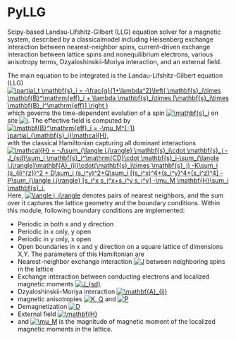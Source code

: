 # PyLLG

Scipy-based Landau-Lifshitz-Gilbert (LLG) equation solver for a magnetic system, described by a classicalmodel including Heisenberg exchange interaction between nearest-neighbor spins, current-driven exchange interaction between lattice spins and nonequilibrium electrons, various anisotropy terms, Dzyaloshinskii-Moriya interaction, and an external field. 

The main equation to be integrated is the Landau-Lifshitz-Gilbert equation (LLG)
<a href="https://www.codecogs.com/eqnedit.php?latex=\partial_t&space;\mathbf{s}_i&space;=&space;-\frac{g}{1&plus;\lambda^2}\left(&space;\mathbf{s}_i\times&space;\mathbf{B}^\mathrm{eff}_i&space;&plus;&space;\lambda&space;\mathbf{s}_i\times&space;[\mathbf{s}_i\times&space;\mathbf{B}_i^\mathrm{eff}]&space;\right&space;)" target="_blank"><img src="https://latex.codecogs.com/gif.latex?\partial_t&space;\mathbf{s}_i&space;=&space;-\frac{g}{1&plus;\lambda^2}\left(&space;\mathbf{s}_i\times&space;\mathbf{B}^\mathrm{eff}_i&space;&plus;&space;\lambda&space;\mathbf{s}_i\times&space;[\mathbf{s}_i\times&space;\mathbf{B}_i^\mathrm{eff}]&space;\right&space;)" title="\partial_t \mathbf{s}_i = -\frac{g}{1+\lambda^2}\left( \mathbf{s}_i\times \mathbf{B}^\mathrm{eff}_i + \lambda \mathbf{s}_i\times [\mathbf{s}_i\times \mathbf{B}_i^\mathrm{eff}] \right )" /></a>
which governs the time-dependent evolution of a spin <a href="https://www.codecogs.com/eqnedit.php?latex=\mathbf{s}_i" target="_blank"><img src="https://latex.codecogs.com/gif.latex?\mathbf{s}_i" title="\mathbf{s}_i" /></a> on site <a href="https://www.codecogs.com/eqnedit.php?latex=i" target="_blank"><img src="https://latex.codecogs.com/gif.latex?i" title="i" /></a>.
The effective field is computed by 
<a href="https://www.codecogs.com/eqnedit.php?latex=\mathbf{B}^\mathrm{eff}_i&space;=&space;-\mu_M^{-1}&space;\partial_{\mathbf{s}_i}\mathcal{H}" target="_blank"><img src="https://latex.codecogs.com/gif.latex?\mathbf{B}^\mathrm{eff}_i&space;=&space;-\mu_M^{-1}&space;\partial_{\mathbf{s}_i}\mathcal{H}" title="\mathbf{B}^\mathrm{eff}_i = -\mu_M^{-1} \partial_{\mathbf{s}_i}\mathcal{H}," /></a>
with the classical Hamiltonian capturing all dominant interactions
<a href="https://www.codecogs.com/eqnedit.php?latex=\mathcal{H}&space;=&space;-J\sum_{\langle&space;i,j\rangle}&space;\mathbf{s}_i\cdot&space;\mathbf{s}_j&space;-&space;J_{sd}\sum_i&space;\mathbf{s}_i^\mathrm{CD}\cdot&space;\mathbf{s}_i-\sum_{\langle&space;i,j\rangle}\mathbf{A}_{ij}\cdot(\mathbf{s}_i\times&space;\mathbf{s}_j)&space;-K\sum_i&space;(s_{i}^{z})^2&space;&plus;&space;D\sum_i&space;(s_i^y)^2&plus;Q\sum_i&space;[(s_i^x)^4&plus;(s_i^y)^4&plus;(s_i^z)^4]&space;-&space;P\sum_{\langle&space;i,j\rangle}&space;[s_i^x&space;s_j^x&plus;s_i^y&space;s_j^y]&space;-\mu_M&space;\mathbf{H}\sum_i&space;\mathbf{s}_i" target="_blank"><img src="https://latex.codecogs.com/gif.latex?\mathcal{H}&space;=&space;-J\sum_{\langle&space;i,j\rangle}&space;\mathbf{s}_i\cdot&space;\mathbf{s}_j&space;-&space;J_{sd}\sum_i&space;\mathbf{s}_i^\mathrm{CD}\cdot&space;\mathbf{s}_i-\sum_{\langle&space;i,j\rangle}\mathbf{A}_{ij}\cdot(\mathbf{s}_i\times&space;\mathbf{s}_j)&space;-K\sum_i&space;(s_{i}^{z})^2&space;&plus;&space;D\sum_i&space;(s_i^y)^2&plus;Q\sum_i&space;[(s_i^x)^4&plus;(s_i^y)^4&plus;(s_i^z)^4]&space;-&space;P\sum_{\langle&space;i,j\rangle}&space;[s_i^x&space;s_j^x&plus;s_i^y&space;s_j^y]&space;-\mu_M&space;\mathbf{H}\sum_i&space;\mathbf{s}_i" title="\mathcal{H} = -J\sum_{\langle i,j\rangle} \mathbf{s}_i\cdot \mathbf{s}_j - J_{sd}\sum_i \mathbf{s}_i^\mathrm{CD}\cdot \mathbf{s}_i-\sum_{\langle i,j\rangle}\mathbf{A}_{ij}\cdot(\mathbf{s}_i\times \mathbf{s}_j) -K\sum_i (s_{i}^{z})^2 + D\sum_i (s_i^y)^2+Q\sum_i [(s_i^x)^4+(s_i^y)^4+(s_i^z)^4] - P\sum_{\langle i,j\rangle} [s_i^x s_j^x+s_i^y s_j^y] -\mu_M \mathbf{H}\sum_i \mathbf{s}_i." /></a>
Here, <a href="https://www.codecogs.com/eqnedit.php?latex=\langle&space;i,&space;j\rangle" target="_blank"><img src="https://latex.codecogs.com/gif.latex?\langle&space;i,&space;j\rangle" title="\langle i, j\rangle" /></a> denotes pairs of nearest neighbors, and the sum over it captures the lattice geometry and the boundary conditions. Within this module, following boundary conditions are implemented: 
- Periodic in both x and y direction
- Periodic in x only, y open
- Periodic in y only, x open
- Open boundaries in x and y direction
on a square lattice of dimensions X,Y.
The parameters of this Hamiltonian are
- Nearest-neighbor exchange interaction <a href="https://www.codecogs.com/eqnedit.php?latex=J" target="_blank"><img src="https://latex.codecogs.com/gif.latex?J" title="J" /></a> between neighboring spins in the lattice
- Exchange interaction between conducting electrons and localized magnetic moments <a href="https://www.codecogs.com/eqnedit.php?latex=J_{sd}" target="_blank"><img src="https://latex.codecogs.com/gif.latex?J_{sd}" title="J_{sd}" /></a>
- Dzyaloshinskii-Moriya interaction <a href="https://www.codecogs.com/eqnedit.php?latex=\mathbf{A}_{ij}" target="_blank"><img src="https://latex.codecogs.com/gif.latex?\mathbf{A}_{ij}" title="\mathbf{A}_{ij}" /></a>
- magnetic anisotropies <a href="https://www.codecogs.com/eqnedit.php?latex=K,&space;Q" target="_blank"><img src="https://latex.codecogs.com/gif.latex?K,&space;Q" title="K, Q" /></a> and <a href="https://www.codecogs.com/eqnedit.php?latex=P" target="_blank"><img src="https://latex.codecogs.com/gif.latex?P" title="P" /></a>
- Demagnetization <a href="https://www.codecogs.com/eqnedit.php?latex=D" target="_blank"><img src="https://latex.codecogs.com/gif.latex?D" title="D" /></a>
- External field <a href="https://www.codecogs.com/eqnedit.php?latex=\mathbf{H}" target="_blank"><img src="https://latex.codecogs.com/gif.latex?\mathbf{H}" title="\mathbf{H}" /></a>
- and <a href="https://www.codecogs.com/eqnedit.php?latex=\mu_M" target="_blank"><img src="https://latex.codecogs.com/gif.latex?\mu_M" title="\mu_M" /></a> is the magnitude of magnetic moment of the localized magnetic moments in the lattice.



 
